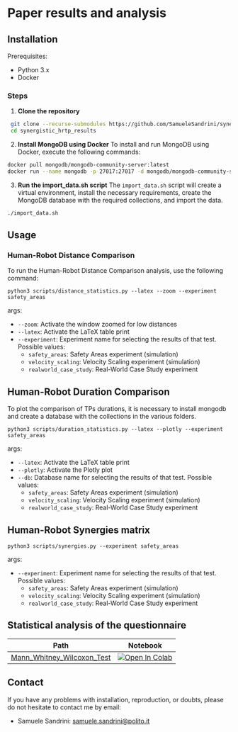# Paper results and analysis

## Installation

Prerequisites:

- Python 3.x
- Docker

### Steps

1. **Clone the repository**

  ```bash
   git clone --recurse-submodules https://github.com/SamueleSandrini/synergistic_hrtp_results
   cd synergistic_hrtp_results
  ```
2. **Install MongoDB using Docker** To install and run MongoDB using Docker, execute the following commands:

  ```bash
  docker pull mongodb/mongodb-community-server:latest
  docker run --name mongodb -p 27017:27017 -d mongodb/mongodb-community-server:latest
  ```
3. **Run the import_data.sh script**
The `import_data.sh` script will create a virtual environment, install the necessary requirements, create the MongoDB database with the required collections, and import the data.

  ```bash
  ./import_data.sh
  ```

## Usage

### Human-Robot Distance Comparison
To run the Human-Robot Distance Comparison analysis, use the following command:

```
python3 scripts/distance_statistics.py --latex --zoom --experiment safety_areas
```
args:
* `--zoom`: Activate the window zoomed for low distances
* `--latex`: Activate the LaTeX table print
* `--experiment`: Experiment name for selecting the results of that test. Possible values:
  * `safety_areas`: Safety Areas experiment (simulation)
  * `velocity_scaling`: Velocity Scaling experiment (simulation)
  * `realworld_case_study`: Real-World Case Study experiment

## Human-Robot Duration Comparison
To plot the comparison of TPs durations, it is necessary to install mongodb and create a database with the collections in the various folders.

```
python3 scripts/duration_statistics.py --latex --plotly --experiment safety_areas
```
args:
* `--latex`: Activate the LaTeX table print
* `--plotly`: Activate the Plotly plot
* `--db`: Database name for selecting the results of that test. Possible values:
  * `safety_areas`: Safety Areas experiment (simulation)
  * `velocity_scaling`: Velocity Scaling experiment (simulation)
  * `realworld_case_study`: Real-World Case Study experiment

## Human-Robot Synergies matrix

```
python3 scripts/synergies.py --experiment safety_areas
```
args:
* `--experiment`: Experiment name for selecting the results of that test. Possible values:
  * `safety_areas`: Safety Areas experiment (simulation)
  * `velocity_scaling`: Velocity Scaling experiment (simulation)
  * `realworld_case_study`: Real-World Case Study experiment

## Statistical analysis of the questionnaire
| Path  | Notebook |
| ----- | -------- |
| <a href="https://github.com/JRL-CARI-CNR-UNIBS/hrc_case_study/blob/e_waste_case_study/hrc_case_study_results/Questionnaire/Mann_Whitney_Wilcoxon_Test_Online.ipynb">Mann_Whitney_Wilcoxon_Test</a> | <a href="https://colab.research.google.com/github/JRL-CARI-CNR-UNIBS/hrc_case_study/blob/e_waste_case_study/hrc_case_study_results/Questionnaire/Mann_Whitney_Wilcoxon_Test_Online.ipynb"><img src="https://colab.research.google.com/assets/colab-badge.svg" alt="Open In Colab"></a>                  |

## Contact
If you have any problems with installation, reproduction, or doubts, please do not hesitate to contact me by email:

* Samuele Sandrini: [samuele.sandrini@polito.it](mailto:samuele.sandrini@polito.it)
